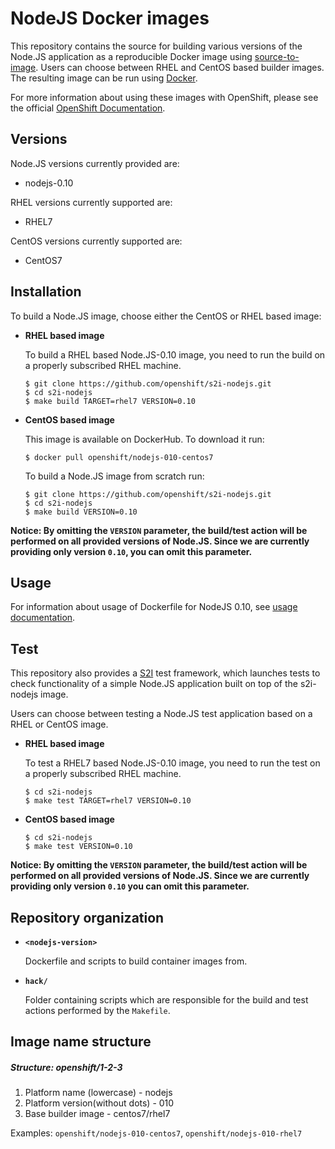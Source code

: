 NodeJS Docker images
====================

This repository contains the source for building various versions of
the Node.JS application as a reproducible Docker image using
[source-to-image](https://github.com/openshift/source-to-image).
Users can choose between RHEL and CentOS based builder images.
The resulting image can be run using [Docker](http://docker.io).

For more information about using these images with OpenShift, please see the
official [OpenShift Documentation](https://docs.openshift.org/latest/using_images/s2i_images/nodejs.html).


Versions
---------------
Node.JS versions currently provided are:
* nodejs-0.10

RHEL versions currently supported are:
* RHEL7

CentOS versions currently supported are:
* CentOS7


Installation
---------------
To build a Node.JS image, choose either the CentOS or RHEL based image:
*  **RHEL based image**

    To build a RHEL based Node.JS-0.10 image, you need to run the build on a properly
    subscribed RHEL machine.

    ```
    $ git clone https://github.com/openshift/s2i-nodejs.git
    $ cd s2i-nodejs
    $ make build TARGET=rhel7 VERSION=0.10
    ```

*  **CentOS based image**

    This image is available on DockerHub. To download it run:

    ```
    $ docker pull openshift/nodejs-010-centos7
    ```

    To build a Node.JS image from scratch run:

    ```
    $ git clone https://github.com/openshift/s2i-nodejs.git
    $ cd s2i-nodejs
    $ make build VERSION=0.10
    ```

**Notice: By omitting the `VERSION` parameter, the build/test action will be performed
on all provided versions of Node.JS. Since we are currently providing only version `0.10`,
you can omit this parameter.**


Usage
---------------------------------

For information about usage of Dockerfile for NodeJS 0.10,
see [usage documentation](0.10/README.md).


Test
---------------------
This repository also provides a [S2I](https://github.com/openshift/source-to-image) test framework,
which launches tests to check functionality of a simple Node.JS application built on top of the s2i-nodejs image.

Users can choose between testing a Node.JS test application based on a RHEL or CentOS image.

*  **RHEL based image**

    To test a RHEL7 based Node.JS-0.10 image, you need to run the test on a properly
    subscribed RHEL machine.

    ```
    $ cd s2i-nodejs
    $ make test TARGET=rhel7 VERSION=0.10
    ```

*  **CentOS based image**

    ```
    $ cd s2i-nodejs
    $ make test VERSION=0.10
    ```

**Notice: By omitting the `VERSION` parameter, the build/test action will be performed
on all provided versions of Node.JS. Since we are currently providing only version `0.10`
you can omit this parameter.**


Repository organization
------------------------
* **`<nodejs-version>`**

    Dockerfile and scripts to build container images from.

* **`hack/`**

    Folder containing scripts which are responsible for the build and test actions performed by the `Makefile`.


Image name structure
------------------------
##### Structure: openshift/1-2-3

1. Platform name (lowercase) - nodejs
2. Platform version(without dots) - 010
3. Base builder image - centos7/rhel7

Examples: `openshift/nodejs-010-centos7`, `openshift/nodejs-010-rhel7`

